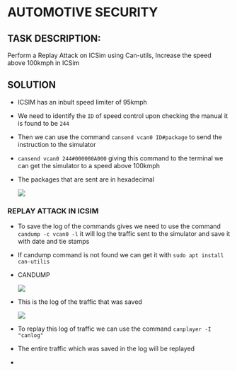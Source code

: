 # AUTOMOTIVE SECURITY

## TASK DESCRIPTION:

Perform a Replay Attack on ICSim using Can-utils, Increase the speed above 100kmph in ICSim

## SOLUTION

- ICSIM has an inbult speed limiter of 95kmph

- We need to identify the `ID` of speed control upon checking the manual it is found to be `244`

- Then we can use the command `cansend vcan0 ID#package` to send the instruction to the simulator

- `cansend vcan0 244#000000A000` giving this command to the terminal we can get the simulator to a speed above 100kmph

- The packages that are sent are in hexadecimal 
  
  ![](/home/saiikishen/snap/marktext/9/.config/marktext/images/2023-07-18-16-03-32-Screenshot%20from%202023-07-18%2015-16-56.png)

### REPLAY ATTACK IN ICSIM

- To save the log of the commands gives we need to use the command `candump -c vcan0 -l` it will log the traffic sent to the simulator and save it with date and tie stamps

- If candump command is not found we can get it with `sudo apt install can-utilis` 

- CANDUMP
  
  ![](/home/saiikishen/snap/marktext/9/.config/marktext/images/2023-07-18-20-28-44-Screenshot%20from%202023-07-18%2015-05-41.png)

- This is the log of the traffic that was saved
  
  ![](/home/saiikishen/snap/marktext/9/.config/marktext/images/2023-07-18-16-11-19-Screenshot%20from%202023-07-18%2015-06-40.png)

- To replay this log of traffic we can use the command  `canplayer -I "canlog"`

- The entire traffic which was saved in the log will be replayed

- 
